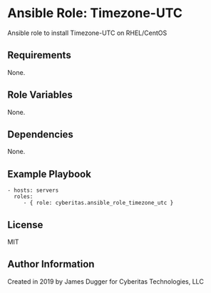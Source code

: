 Ansible Role: Timezone-UTC
=========

Ansible role to install Timezone-UTC on RHEL/CentOS

Requirements
------------

None.

Role Variables
--------------

None.

Dependencies
------------

None.

Example Playbook
----------------

    - hosts: servers
      roles:
         - { role: cyberitas.ansible_role_timezone_utc }

License
-------

MIT

Author Information
------------------

Created in 2019 by James Dugger for Cyberitas Technologies, LLC

